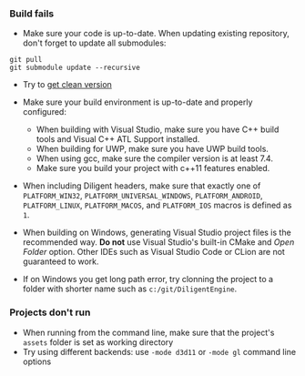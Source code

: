 ### Build fails
  
* Make sure your code is up-to-date. When updating existing repository, don't forget to update all submodules:

```
git pull
git submodule update --recursive
```

* Try to [get clean version](https://github.com/DiligentGraphics/DiligentEngine#clonning)

* Make sure your build environment is up-to-date and properly configured:
  * When building with Visual Studio, make sure you have C++ build tools and Visual C++ ATL Support installed.
  * When building for UWP, make sure you have UWP build tools.
  * When using gcc, make sure the compiler version is at least 7.4.
  * Make sure you build your project with c++11 features enabled.

* When including Diligent headers, make sure that exactly one of `PLATFORM_WIN32`,
  `PLATFORM_UNIVERSAL_WINDOWS`, `PLATFORM_ANDROID`, `PLATFORM_LINUX`, `PLATFORM_MACOS`, and
  `PLATFORM_IOS` macros is defined as `1`.

* When building on Windows, generating Visual Studio project files is the recommended way. **Do not**
  use Visual Studio's built-in CMake and *Open Folder* option. Other IDEs such as Visual Studio
  Code or CLion are not guaranteed to work.
 
* If on Windows you get long path error, try clonning the project to a folder with shorter name
  such as `c:/git/DiligentEngine`.

### Projects don't run

* When running from the command line, make sure that the project's `assets` folder is set as working directory
* Try using different backends: use `-mode d3d11` or `-mode gl` command line options 
